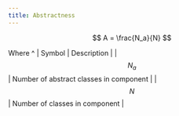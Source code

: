 ```yaml
---
title: Abstractness
---
```


$$
A = \frac{N_a}{N}
$$

Where
^
| Symbol  | Description |
|$$ N_a $$ | Number of abstract classes in component |
|$$ N $$   | Number of classes in component |

